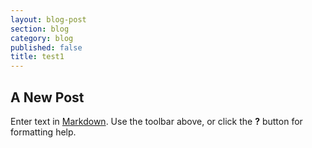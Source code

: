 ```yaml
---
layout: blog-post
section: blog
category: blog
published: false
title: test1
---
```

## A New Post

Enter text in [Markdown](http://daringfireball.net/projects/markdown/). Use the toolbar above, or click the **?** button for formatting help.

